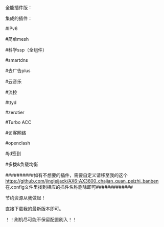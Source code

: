 全能插件版：

集成的插件：

#IPv6

#简单mesh

#科学ssp（全组件）

#smartdns

#去广告plus

#云音乐

#流控

#ttyd

#zerotier

#Turbo ACC

#访客网络


#openclash

#jd签到

#多拨&负载均衡

##########如有不想要的插件，需要自定义请移至我的这个 https://github.com/jingleijack/AX6-AX3600_chajian_quan_peizhi_banben   在.config文件里找到相应的插件名称删除即可#############

节约资源从我做起！

直接下载我的最新版本即可。

！！刷机尽可能不保留配置刷入！！
